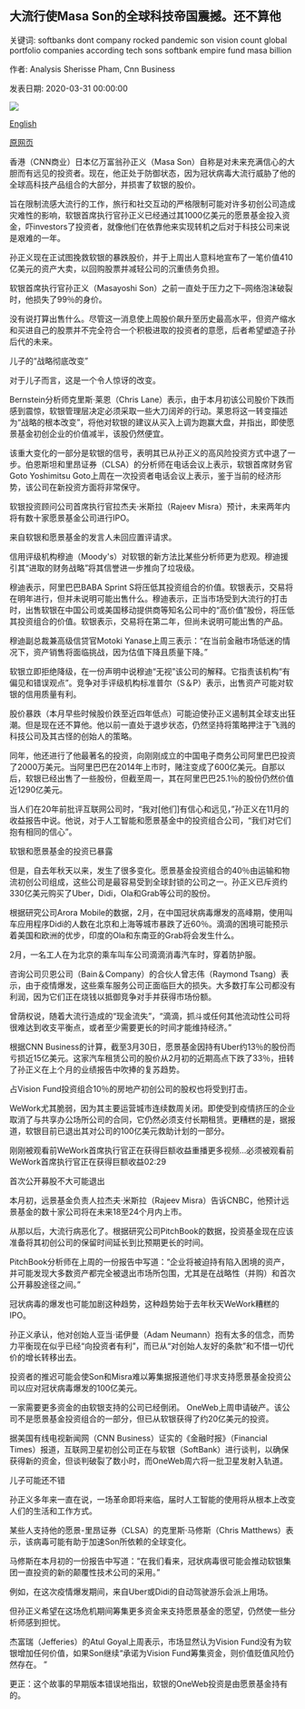 ## 大流行使Masa Son的全球科技帝国震撼。还不算他

关键词: softbanks dont company rocked pandemic son vision count global portfolio companies according tech sons softbank empire fund masa billion

作者: Analysis Sherisse Pham, Cnn Business

发表日期: 2020-03-31 00:00:00

![](https://cdn.cnn.com/cnnnext/dam/assets/200325030252-03-softbank-coronavirus-vision-fund-super-tease.jpg)

[English](Masa%20Son%27s%20global%20tech%20empire%20is%20being%20rocked%20by%20the%20pandemic.%20Don%27t%20count%20him%20out%20just%20yet.md)

[原网页](https://edition.cnn.com/2020/03/31/tech/softbank-coronavirus-vision-fund/index.html)

香港（CNN商业）日本亿万富翁孙正义（Masa Son）自称是对未来充满信心的大胆而有远见的投资者。现在，他正处于防御状态，因为冠状病毒大流行威胁了他的全球高科技产品组合的大部分，并损害了软银的股价。

旨在限制流感大流行的工作，旅行和社交互动的严格限制可能对许多初创公司造成灾难性的影响，软银首席执行官孙正义已经通过其1000亿美元的愿景基金投入资金，吓investors了投资者，就像他们在依靠他来实现转机之后对于科技公司来说是艰难的一年。

孙正义现在正试图挽救软银的暴跌股价，并于上周出人意料地宣布了一笔价值410亿美元的资产大卖，以回购股票并减轻公司的沉重债务负担。

软银首席执行官孙正义（Masayoshi Son）之前一直处于压力之下–网络泡沫破裂时，他损失了99％的身价。

没有说打算出售什么。尽管这一消息使上周股价飙升至历史最高水平，但资产缩水和买进自己的股票并不完全符合一个积极进取的投资者的意愿，后者希望塑造子孙后代的未来。

儿子的“战略彻底改变”

对于儿子而言，这是一个令人惊讶的改变。

Bernstein分析师克里斯·莱恩（Chris Lane）表示，由于本月初该公司股价下跌而感到震惊，软银管理层决定必须采取一些大刀阔斧的行动。莱恩将这一转变描述为“战略的根本改变”，将他对软银的建议从买入上调为跑赢大盘，并指出，即使愿景基金初创企业的价值减半，该股仍然便宜。

该重大变化的一部分是软银的信号，表明其已从孙正义的高风险投资方式中退了一步。伯恩斯坦和里昂证券（CLSA）的分析师在电话会议上表示，软银首席财务官Goto Yoshimitsu Goto上周在一次投资者电话会议上表示，鉴于当前的经济形势，该公司在新投资方面将非常保守。

软银投资顾问公司首席执行官拉杰夫·米斯拉（Rajeev Misra）预计，未来两年内将有数十家愿景基金公司进行IPO。

来自软银和愿景基金的发言人未回应置评请求。

信用评级机构穆迪（Moody's）对软银的新方法比某些分析师更为悲观。穆迪援引其“进取的财务战略”将其信誉进一步推向了垃圾级。

穆迪表示，阿里巴巴BABA Sprint S将压低其投资组合的价值。软银表示，交易将在明年进行，但并未说明可能出售什么。穆迪表示，正当市场受到大流行的打击时，出售软银在中国公司或美国移动提供商等知名公司中的“高价值”股份，将压低其投资组合的价值。软银表示，交易将在第二年，但尚未说明可能出售的产品。

穆迪副总裁兼高级信贷官Motoki Yanase上周三表示：“在当前金融市场低迷的情况下，资产销售将面临挑战，因为估值下降且质量下降。”

软银立即拒绝降级，在一份声明中说穆迪“无视”该公司的解释。它指责该机构“有偏见和错误观点”。竞争对手评级机构标准普尔（S＆P）表示，出售资产可能对软银的信用质量有利。

股价暴跌（本月早些时候股价跌至近四年低点）可能迫使孙正义遏制其全球支出狂潮。但是现在还不算他。他以前一直处于退步状态，仍然坚持将策略押注于飞溅的科技公司及其古怪的创始人的策略。

同年，他还进行了他最著名的投资，向刚刚成立的中国电子商务公司阿里巴巴投资了2000万美元。当阿里巴巴在2014年上市时，赌注变成了600亿美元。自那以后，软银已经出售了一些股份，但截至周一，其在阿里巴巴25.1％的股份仍然价值近1290亿美元。

当人们在20年前批评互联网公司时，“我对[他们]有信心和远见，”孙正义在11月的收益报告中说。他说，对于人工智能和愿景基金中的投资组合公司，“我们对它们抱有相同的信心”。

软银和愿景基金的投资已暴露

但是，自去年秋天以来，发生了很多变化。愿景基金投资组合的40％由运输和物流初创公司组成，这些公司是最容易受到全球封锁的公司之一。孙正义已斥资约330亿美元购买了Uber，Didi，Ola和Grab等公司的股份。

根据研究公司Arora Mobile的数据，2月，在中国冠状病毒爆发的高峰期，使用叫车应用程序Didi的人数在北京和上海等城市暴跌了近60％。滴滴的困境可能预示着美国和欧洲的优步，印度的Ola和东南亚的Grab将会发生什么。

2月，一名工人在为北京的乘车叫车公司滴滴消毒汽车时，穿着防护服。

咨询公司贝恩公司（Bain＆Company）的合伙人曾志伟（Raymond Tsang）表示，由于疫情爆发，这些乘车服务公司正面临巨大的损失。大多数打车公司都没有利润，因为它们正在烧钱以抵御竞争对手并获得市场份额。

曾荫权说，随着大流行造成的“现金流失”，“滴滴，抓斗或任何其他流动性公司将很难达到收支平衡点，或者至少需要更长的时间才能维持经济。”

根据CNN Business的计算，截至3月30日，愿景基金因持有Uber约13％的股份而亏损近15亿美元。这家汽车租赁公司的股价从2月初的近期高点下跌了33％，扭转了孙正义在上个月的业绩报告中吹捧的复苏趋势。

占Vision Fund投资组合10％的房地产初创公司的股权也将受到打击。

WeWork尤其脆弱，因为其主要运营城市连续数周关闭。即使受到疫情挤压的企业取消了与共享办公场所公司的合同，它仍然必须支付长期租赁。更糟糕的是，据报道，软银目前已退出其对公司的100亿美元救助计划的一部分。

刚刚被观看前WeWork首席执行官正在获得巨额收益重播更多视频...必须被观看前WeWork首席执行官正在获得巨额收益02:29

首次公开募股不大可能退出

本月初，远景基金负责人拉杰夫·米斯拉（Rajeev Misra）告诉CNBC，他预计远景基金的数十家公司将在未来18至24个月内上市。

从那以后，大流行病恶化了。根据研究公司PitchBook的数据，投资基金现在应该准备将其初创公司的保留时间延长到比预期更长的时间。

PitchBook分析师在上周的一份报告中写道：“企业将被迫持有陷入困境的资产，并可能发现大多数资产都完全被退出市场所包围，尤其是在战略性（并购）和首次公开募股途径之间。”

冠状病毒的爆发也可能加剧这种趋势，这种趋势始于去年秋天WeWork糟糕的IPO。

孙正义承认，他对创始人亚当·诺伊曼（Adam Neumann）抱有太多的信念，而势力平衡现在似乎已经“向投资者有利”，而已从“对创始人友好的条款”和不惜一切代价的增长转移出去。

投资者的推迟可能会使Son和Misra难以筹集据报道他们寻求支持愿景基金投资公司以应对冠状病毒爆发的100亿美元。

一家需要更多资金的由软银支持的公司已经倒闭。 OneWeb上周申请破产。该公司不是愿景基金投资组合的一部分，但已从软银获得了约20亿美元的投资。

据美国有线电视新闻网（CNN Business）证实的《金融时报》（Financial Times）报道，互联网卫星初创公司正在与软银（SoftBank）进行谈判，以确保获得新的资金，但谈判破裂了数小时，而OneWeb周六将一批卫星发射入轨道。

儿子可能还不错

孙正义多年来一直在说，一场革命即将来临，届时人工智能的使用将从根本上改变人们的生活和工作方式。

某些人支持他的愿景-里昂证券（CLSA）的克里斯·马修斯（Chris Matthews）表示，该病毒可能有助于加速Son所依赖的全球变化。

马修斯在本月初的一份报告中写道：“在我们看来，冠状病毒很可能会推动软银集团一直投资的新的颠覆性技术公司的采用。”

例如，在这次疫情爆发期间，来自Uber或Didi的自动驾驶游乐会派上用场。

但孙正义希望在这场危机期间筹集更多资金来支持愿景基金的愿望，仍然使一些分析师感到担忧。

杰富瑞（Jefferies）的Atul Goyal上周表示，市场显然认为Vision Fund没有为软银增加任何价值，如果Son继续“承诺为Vision Fund筹集资金，则价值贬值风险仍然存在。 ”

更正：这个故事的早期版本错误地指出，软银的OneWeb投资是由愿景基金持有的。